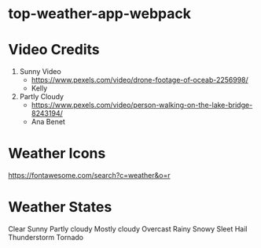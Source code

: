 # top-weather-app-webpack

# Video Credits

1. Sunny Video
   - https://www.pexels.com/video/drone-footage-of-oceab-2256998/
   - Kelly
2. Partly Cloudy
   - https://www.pexels.com/video/person-walking-on-the-lake-bridge-8243194/
   - Ana Benet

# Weather Icons

https://fontawesome.com/search?c=weather&o=r

# Weather States

Clear
Sunny
Partly cloudy
Mostly cloudy
Overcast
Rainy
Snowy
Sleet
Hail
Thunderstorm
Tornado
